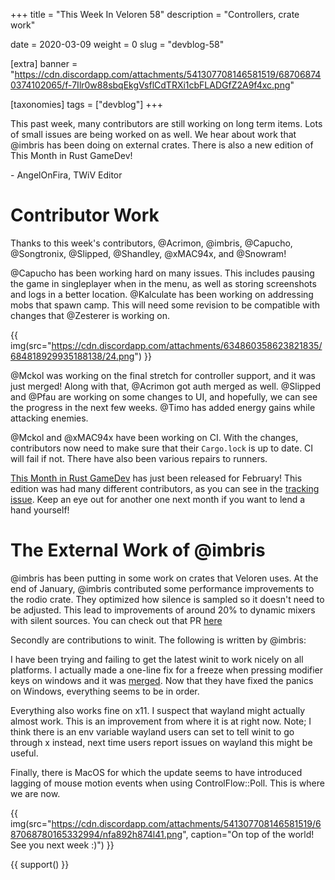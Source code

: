 +++
title = "This Week In Veloren 58"
description = "Controllers, crate work"

date = 2020-03-09
weight = 0
slug = "devblog-58"

[extra]
banner = "https://cdn.discordapp.com/attachments/541307708146581519/687068740374102065/f-7Ilr0w88sbqEkgVsflCdTRXi1cbFLADGfZ2A9f4xc.png"

[taxonomies]
tags = ["devblog"]
+++

This past week, many contributors are still working on long term items. Lots of small issues are being worked on as well. We hear about work that @imbris has been doing on external crates. There is also a new edition of This Month in Rust GameDev!

\- AngelOnFira, TWiV Editor

# Contributor Work

Thanks to this week's contributors, @Acrimon, @imbris, @Capucho, @Songtronix, @Slipped, @Shandley, @xMAC94x, and @Snowram!

@Capucho has been working hard on many issues. This includes pausing the game in singleplayer when in the menu, as well as storing screenshots and logs in a better location. @Kalculate has been working on addressing mobs that spawn camp. This will need some revision to be compatible with changes that @Zesterer is working on.

{{ img(src="https://cdn.discordapp.com/attachments/634860358623821835/684818929935188138/24.png") }}

@Mckol was working on the final stretch for controller support, and it was just merged! Along with that, @Acrimon got auth merged as well. @Slipped and @Pfau are working on some changes to UI, and hopefully, we can see the progress in the next few weeks. @Timo has added energy gains while attacking enemies.

@Mckol and @xMAC94x have been working on CI. With the changes, contributors now need to make sure that their `Cargo.lock` is up to date. CI will fail if not. There have also been various repairs to runners.

[This Month in Rust GameDev](https://rust-gamedev.github.io/posts/newsletter-007/) has just been released for February! This edition was had many different contributors, as you can see in the [tracking issue](https://github.com/rust-gamedev/rust-gamedev.github.io/issues/64). Keep an eye out for another one next month if you want to lend a hand yourself!

# The External Work of @imbris

@imbris has been putting in some work on crates that Veloren uses. At the end of January, @imbris contributed some performance improvements to the rodio crate. They optimized how silence is sampled so it doesn't need to be adjusted. This lead to improvements of around 20% to dynamic mixers with silent sources. You can check out that PR [here](https://github.com/RustAudio/rodio/pull/261)

Secondly are contributions to winit. The following is written by @imbris:

I have been trying and failing to get the latest winit to work nicely on all platforms. I actually made a one-line fix for a freeze when pressing modifier keys on windows and it was [merged](https://github.com/rust-windowing/winit/pull/1503). Now that they have fixed the panics on Windows, everything seems to be in order.

Everything also works fine on x11. I suspect that wayland might actually almost work. This is an improvement from where it is at right now. Note; I think there is an env variable wayland users can set to tell winit to go through x instead, next time users report issues on wayland this might be useful.

Finally, there is MacOS for which the update seems to have introduced lagging of mouse motion events when using ControlFlow::Poll. This is where we are now.

{{ img(src="https://cdn.discordapp.com/attachments/541307708146581519/687068780165332994/nfa892h874l41.png", caption="On top of the world! See you next week :)") }}

{{ support() }}

